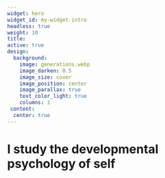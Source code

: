 ```yaml
---
widget: hero
widget_id: my-widget-intro
headless: true
weight: 10
title: 
active: true
design:
  background:
    image: generations.webp
    image_darken: 0.5
    image_size: cover
    image_position: center
    image_parallax: true
    text_color_light: true
    columns: 1
 content:
  center: true     
---
```

<h1>I study the developmental psychology of self</h1>  
